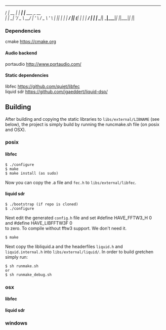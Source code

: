   ____          _       _                
 / ___|_ __ ___| |_ ___| |__   ___ _ __  
| |  _| '__/ _ \ __/ __| '_ \ / _ \ '_ \ 
| |_| | | |  __/ || (__| | | |  __/ | | |
 \____|_|  \___|\__\___|_| |_|\___|_| |_|

### Dependencies
cmake           https://cmake.org  
#### Audio backend
portaudio       http://www.portaudio.com/
#### Static dependencies
libfec          https://github.com/quiet/libfec  
liquid sdr      https://github.com/jgaeddert/liquid-dsp/  

## Building
After building and copying the static libraries to `libs/external/LIBNAME` (see below),
the project is simply build by running the runcmake.sh file (on posix and OSX).

### posix
#### libfec
```
$ ./configure  
$ make
$ make install (as sudo)
```
Now you can copy the .a file and `fec.h` to `libs/external/libfec`.
#### liquid sdr
```
$ ./bootstrap (if repo is cloned)
$ ./configure
```
Next edit the generated `config.h` file and set 
#define HAVE_FFTW3_H 0  
and 
#define HAVE_LIBFFTW3F 0  
to zero. To compile without fftw3 support. We don't need it.  
```
$ make 
```
Next copy the libliquid.a and the headerfiles `liquid.h` and `liquid.internal.h` into `libs/external/liquid/`.
In order to build gretchen simply run:
```
$ sh runmake.sh
or
$ sh runmake_debug.sh
```

### osx
#### libfec
#### liquid sdr
### windows






